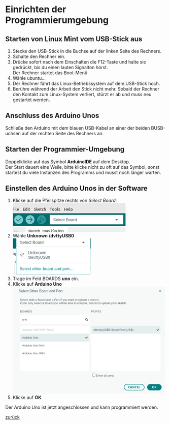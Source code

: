 # Einrichten der Programmierumgebung
## Starten von Linux Mint vom USB-Stick aus
1. Stecke den USB-Stick in die Buchse auf der linken Seite des Rechners.
2. Schalte den Rechner ein.
3. Drücke sofort nach dem Einschalten die F12-Taste und halte sie gedrückt, bis du einen lauten Signalton hörst.  
   Der Rechner startet das Boot-Menü
4.  Wähle ubuntu...
5.  Der Rechner fährt das Linux-Betriebssystem auf dem USB-Stick hoch.
6.  Berühre während der Arbeit den Stick nicht mehr. Sobald der Rechner den Kontakt zum Linux-System verliert, stürzt er ab und muss neu gestartet werden.
## Anschluss des Arduino Unos
Schließe den Arduino mit dem blauen USB-Kabel an einer der beiden BUSB-uchsen auf der rechten Seite des Rechners an.
## Starten der Programmier-Umgebung
Doppelklicke auf das Symbol **ArduinoIDE** auf dem Desktop.  
Der Start dauert eine Weile, bitte klicke nicht zu oft auf das Symbol, sonst startest du viele Instanzen des Programms und musst noch länger warten.
## Einstellen des Arduino Unos in der Software
1. Klicke auf die Pfeilspitze rechts von *Select Board*:   
![Alt text](Sc1.png)
2. Wähle **Unknown /dvttyUSB0**  
![Alt text](sc2.png)   
3. Trage im Feld BOARDS **uno** ein.
4. Klicke auf **Arduino Uno** 
![Alt text](sc3.png)
5. Klicke auf **OK**  

Der Arduino Uno ist jetzt angeschlossen und kann programmiert werden.  

   
[zurück](../index.html)